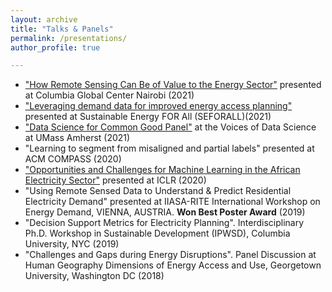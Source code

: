 ```yaml
---
layout: archive
title: "Talks & Panels"
permalink: /presentations/
author_profile: true

---
```

* ["How Remote Sensing Can Be of Value to the Energy Sector"](https://youtu.be/rQXMfqJMlYA) presented at Columbia Global Center Nairobi (2021)
* ["Leveraging demand data for improved energy access planning"](https://www.youtube.com/watch?v=qxQdb4PtzWk&t=1s) presented at Sustainable Energy FOR All (SEFORALL)(2021)
* ["Data Science for Common Good Panel"](https://groups.cs.umass.edu/voicesofds/speakers/) at the Voices of  Data Science at UMass Amherst (2021) 
* "Learning to segment from misaligned and partial labels" presented at ACM COMPASS (2020)
* ["Opportunities and Challenges for Machine Learning in the African Electricity Sector"](https://www.youtube.com/watch?v=ZKMLPHb4vMs) presented at ICLR (2020)
* "Using Remote Sensed Data to Understand & Predict Residential Electricity Demand" presented at IIASA-RITE International Workshop on Energy Demand, VIENNA, AUSTRIA. **Won Best Poster Award** (2019)
* "Decision Support Metrics for Electricity Planning". Interdisciplinary Ph.D. Workshop in Sustainable Development (IPWSD), Columbia University, NYC (2019)
* "Challenges and Gaps during Energy Disruptions". Panel Discussion at Human Geography Dimensions of Energy Access and Use, Georgetown University, Washington DC (2018)
